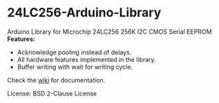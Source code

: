 # 24LC256-Arduino-Library
Arduino Library for Microchip 24LC256 256K I2C CMOS Serial EEPROM
**Features:**
 - Acknowledge pooling instead of delays.
 - All hardware features implemented in the library.
 - Buffer writing with wait for writing cycle.

Check the [wiki](https://github.com/gngz/24LC256-Arduino-Library/wiki) for documentation.

License: BSD 2-Clause License
